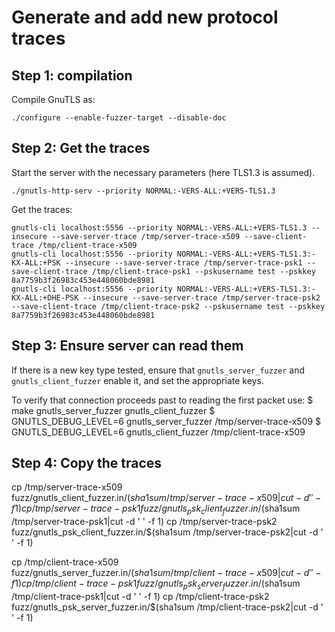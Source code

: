 # Generate and add new protocol traces 

## Step 1: compilation

Compile GnuTLS as:
```
./configure --enable-fuzzer-target --disable-doc
```

## Step 2: Get the traces

Start the server with the necessary parameters (here TLS1.3 is assumed).
```
./gnutls-http-serv --priority NORMAL:-VERS-ALL:+VERS-TLS1.3
```

Get the traces:
```
gnutls-cli localhost:5556 --priority NORMAL:-VERS-ALL:+VERS-TLS1.3 --insecure --save-server-trace /tmp/server-trace-x509 --save-client-trace /tmp/client-trace-x509 
gnutls-cli localhost:5556 --priority NORMAL:-VERS-ALL:+VERS-TLS1.3:-KX-ALL:+PSK --insecure --save-server-trace /tmp/server-trace-psk1 --save-client-trace /tmp/client-trace-psk1 --pskusername test --pskkey 8a7759b3f26983c453e448060bde8981
gnutls-cli localhost:5556 --priority NORMAL:-VERS-ALL:+VERS-TLS1.3:-KX-ALL:+DHE-PSK --insecure --save-server-trace /tmp/server-trace-psk2 --save-client-trace /tmp/client-trace-psk2 --pskusername test --pskkey 8a7759b3f26983c453e448060bde8981
```

## Step 3: Ensure server can read them

If there is a new key type tested, ensure that `gnutls_server_fuzzer` and
`gnutls_client_fuzzer` enable it, and set the appropriate keys.

To verify that connection proceeds past to reading the first packet use:
$ make gnutls_server_fuzzer gnutls_client_fuzzer
$ GNUTLS_DEBUG_LEVEL=6 gnutls_server_fuzzer /tmp/server-trace-x509
$ GNUTLS_DEBUG_LEVEL=6 gnutls_client_fuzzer /tmp/client-trace-x509


## Step 4: Copy the traces

cp /tmp/server-trace-x509 fuzz/gnutls_client_fuzzer.in/$(sha1sum /tmp/server-trace-x509|cut -d ' ' -f 1)
cp /tmp/server-trace-psk1 fuzz/gnutls_psk_client_fuzzer.in/$(sha1sum /tmp/server-trace-psk1|cut -d ' ' -f 1)
cp /tmp/server-trace-psk2 fuzz/gnutls_psk_client_fuzzer.in/$(sha1sum /tmp/server-trace-psk2|cut -d ' ' -f 1)

cp /tmp/client-trace-x509 fuzz/gnutls_server_fuzzer.in/$(sha1sum /tmp/client-trace-x509|cut -d ' ' -f 1)
cp /tmp/client-trace-psk1 fuzz/gnutls_psk_server_fuzzer.in/$(sha1sum /tmp/client-trace-psk1|cut -d ' ' -f 1)
cp /tmp/client-trace-psk2 fuzz/gnutls_psk_server_fuzzer.in/$(sha1sum /tmp/client-trace-psk2|cut -d ' ' -f 1)
